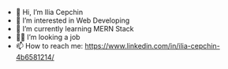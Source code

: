 - 👋 Hi, I’m Ilia Cepchin
- 👀 I’m interested in Web Developing
- 🌱 I’m currently learning MERN Stack
- 👨‍💻 I’m looking a job
- 📫 How to reach me: https://www.linkedin.com/in/ilia-cepchin-4b6581214/

<!---
goodelias/goodelias is a ✨ special ✨ repository because its `README.md` (this file) appears on your GitHub profile.
You can click the Preview link to take a look at your changes.
--->
